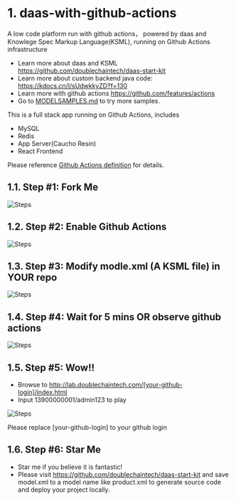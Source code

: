 


# 1. daas-with-github-actions
A low code platform run with github actions， powered by daas and Knowlege Spec Markup Language(KSML), running on Github Actions infrastructure

* Learn more about daas and KSML https://github.com/doublechaintech/daas-start-kit
* Learn more about custom backend java code: https://kdocs.cn/l/sUdwkkyZD?f=130
* Learn more with github actions https://github.com/features/actions
* Go to [MODELSAMPLES.md](/MODELSAMPLES.md) to try more samples.

This is a full stack app running on Github Actions, includes

* MySQL
* Redis
* App Server(Caucho Resin)
* React Frontend

Please reference [Github Actions definition](.github/workflows/daas.yml)  for details.


## 1.1. Step #1: Fork Me

![Steps](/doc/step-01.jpg)

## 1.2. Step #2: Enable Github Actions

![Steps](/doc/step-02.jpg)

## 1.3. Step #3: Modify modle.xml (A KSML file) in YOUR repo

![Steps](/doc/step-03.jpg)

## 1.4. Step #4: Wait for 5 mins OR observe github actions

![Steps](/doc/step-04.jpg)


## 1.5. Step #5: Wow!! 

* Browse to http://lab.doublechaintech.com/[your-github-login]/index.html
* Input 13900000001/admin123 to play


![Steps](/doc/final-ui.jpg)

Please replace [your-github-login] to your github login



## 1.6. Step #6: Star Me

* Star me if you believe it is fantastic! 
* Please visit https://github.com/doublechaintech/daas-start-kit and save model.xml to a model name like product.xml to generate source code and deploy your project locally.




